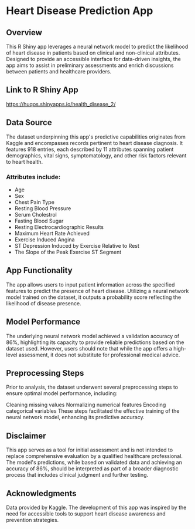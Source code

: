 # Heart Disease Prediction App
## Overview
This R Shiny app leverages a neural network model to predict the likelihood of heart disease in patients based on clinical and non-clinical attributes. Designed to provide an accessible interface for data-driven insights, the app aims to assist in preliminary assessments and enrich discussions between patients and healthcare providers.

## Link to R Shiny App
https://huqos.shinyapps.io/health_disease_2/ 

## Data Source
The dataset underpinning this app's predictive capabilities originates from Kaggle and encompasses records pertinent to heart disease diagnosis. It features 918 entries, each described by 11 attributes spanning patient demographics, vital signs, symptomatology, and other risk factors relevant to heart health.

### Attributes include:

- Age
- Sex
- Chest Pain Type
- Resting Blood Pressure
- Serum Cholestrol
- Fasting Blood Sugar
- Resting Electrocardiographic Results
- Maximum Heart Rate Achieved
- Exercise Induced Angina
- ST Depression Induced by Exercise Relative to Rest
- The Slope of the Peak Exercise ST Segment

## App Functionality
The app allows users to input patient information across the specified features to predict the presence of heart disease. Utilizing a neural network model trained on the dataset, it outputs a probability score reflecting the likelihood of disease presence.

## Model Performance
The underlying neural network model achieved a validation accuracy of 86%, highlighting its capacity to provide reliable predictions based on the dataset used. However, users should note that while the app offers a high-level assessment, it does not substitute for professional medical advice.

## Preprocessing Steps
Prior to analysis, the dataset underwent several preprocessing steps to ensure optimal model performance, including:

  Cleaning missing values
  Normalizing numerical features
  Encoding categorical variables
  These steps facilitated the effective training of the neural network model, enhancing its predictive accuracy.

## Disclaimer
This app serves as a tool for initial assessment and is not intended to replace comprehensive evaluation by a qualified healthcare professional. The model's predictions, while based on validated data and achieving an accuracy of 86%, should be interpreted as part of a broader diagnostic process that includes clinical judgment and further testing.

## Acknowledgments
Data provided by Kaggle. The development of this app was inspired by the need for accessible tools to support heart disease awareness and prevention strategies.
